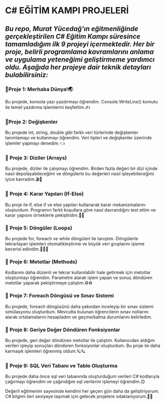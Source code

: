 # C# EĞİTİM KAMPI PROJELERİ
## **_Bu repo, Murat Yücedağ'ın eğitmenliğinde gerçekleştirilen C# Eğitim Kampı süresince tamamladığım ilk 9 projeyi içermektedir. Her bir proje, belirli programlama kavramlarını anlama ve uygulama yeteneğimi geliştirmeme yardımcı oldu. Aşağıda her projeye dair teknik detayları bulabilirsiniz:_**
### 💫Proje 1: Merhaba Dünya!🌏
Bu projede, konsola yazı yazdırmayı öğrendim. Console.WriteLine() komutu ile temel yazdırma işlemlerini keşfettim.✍️
### 💫Proje 2: Değişkenler
Bu projede int, string, double gibi farklı veri türlerinde değişkenler tanımlamayı ve kullanmayı öğrendim. Veri tipleri ve değişkenler üzerinde işlemler yapmayı denedim.👈
### 💫 Proje 3: Diziler (Arrays)
Bu projede, diziler ile çalışmayı öğrendim. Birden fazla değeri bir dizi içinde nasıl depolayabileceğimi ve döngülerle bu değerleri nasıl işleyebileceğimi iyice kavradım.🎬🔁 
### 💫 Proje 4: Karar Yapıları (If-Else)
Bu proje ile if, else if ve else yapıları kullanarak karar mekanizmalarını oluşturdum. Programın farklı koşullara göre nasıl davrandığını test ettim ve karar yapısını örneklerle pekiştirdim.📿📿
### 💫 Proje 5: Döngüler (Loops)
Bu projede for,  foreach ve while  döngüleri ile tanıştım. Döngülerle tekrarlayan işlemleri otomatikleştirme ve büyük veri gruplarını işleme becerisi edindim.🧣🧣🧣
### 💫 Proje 6: Metotlar (Methods)
Kodlarımı daha düzenli ve tekrar kullanılabilir hale getirmek için metotlar oluşturmayı öğrendim. Parametre alarak işlem yapan ve sonuç döndüren metotlar yaparak pekiştirmeye çalıştım.♻️♻️
### 💫 Proje 7: Foreach Döngüsü ve Sınav Sistemi
Bu projede, foreach döngüsünü daha yakından inceleyip bir sınav sistemi simülasyonu oluşturdum. Mevcutta bulunan öğrencilerin sınav notlarını alarak ortalamalarını hesapladım ve geçme/kalma durumlarını belirledim.
### 💫 Proje 8: Geriye Değer Döndüren Fonksiyonlar
Bu projede, geri değer döndüren metotlar ile çalıştım. Kullanıcıdan aldığım verileri işleyip sonuçları döndüren fonksiyonlar oluşturdum. Bu proje ile daha karmaşık işlemleri öğrenmiş oldum.🪐🪐
### 💫 Proje 9: SQL Veri Tabanı ve Tablo Oluşturma 
Bu projede daha önce sql veri tabanında oluşturduğum verileri C# kodlarıyla çağırmayı öğrendim ve çağırıdığım sql verilerini işlemeyi öğrendim.😊

Değerli eğitmenim sayesinde kendimi her geçen gün daha da geliştiriyorum. C# bilgimi ileri seviyeye taşımak için gelecek projelere odaklanıyorum.🪬🪬
